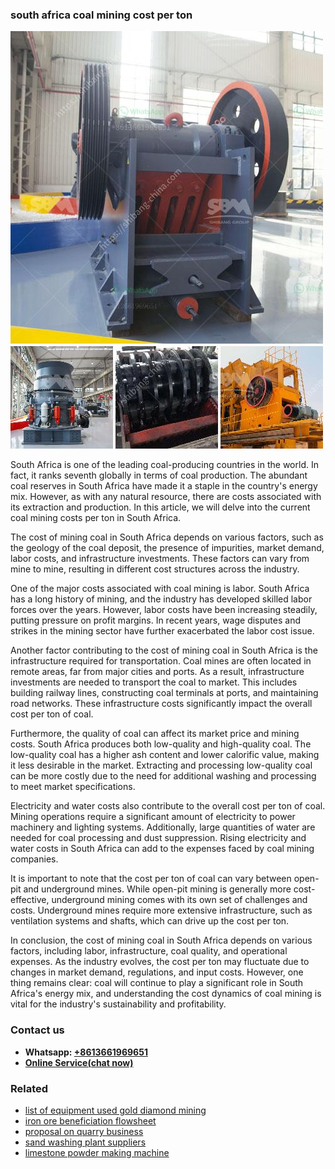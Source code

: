 <h3>south africa coal mining cost per ton</h3><img src='1708587365.jpg' alt=''><p>South Africa is one of the leading coal-producing countries in the world. In fact, it ranks seventh globally in terms of coal production. The abundant coal reserves in South Africa have made it a staple in the country's energy mix. However, as with any natural resource, there are costs associated with its extraction and production. In this article, we will delve into the current coal mining costs per ton in South Africa.</p><p>The cost of mining coal in South Africa depends on various factors, such as the geology of the coal deposit, the presence of impurities, market demand, labor costs, and infrastructure investments. These factors can vary from mine to mine, resulting in different cost structures across the industry.</p><p>One of the major costs associated with coal mining is labor. South Africa has a long history of mining, and the industry has developed skilled labor forces over the years. However, labor costs have been increasing steadily, putting pressure on profit margins. In recent years, wage disputes and strikes in the mining sector have further exacerbated the labor cost issue.</p><p>Another factor contributing to the cost of mining coal in South Africa is the infrastructure required for transportation. Coal mines are often located in remote areas, far from major cities and ports. As a result, infrastructure investments are needed to transport the coal to market. This includes building railway lines, constructing coal terminals at ports, and maintaining road networks. These infrastructure costs significantly impact the overall cost per ton of coal.</p><p>Furthermore, the quality of coal can affect its market price and mining costs. South Africa produces both low-quality and high-quality coal. The low-quality coal has a higher ash content and lower calorific value, making it less desirable in the market. Extracting and processing low-quality coal can be more costly due to the need for additional washing and processing to meet market specifications.</p><p>Electricity and water costs also contribute to the overall cost per ton of coal. Mining operations require a significant amount of electricity to power machinery and lighting systems. Additionally, large quantities of water are needed for coal processing and dust suppression. Rising electricity and water costs in South Africa can add to the expenses faced by coal mining companies.</p><p>It is important to note that the cost per ton of coal can vary between open-pit and underground mines. While open-pit mining is generally more cost-effective, underground mining comes with its own set of challenges and costs. Underground mines require more extensive infrastructure, such as ventilation systems and shafts, which can drive up the cost per ton.</p><p>In conclusion, the cost of mining coal in South Africa depends on various factors, including labor, infrastructure, coal quality, and operational expenses. As the industry evolves, the cost per ton may fluctuate due to changes in market demand, regulations, and input costs. However, one thing remains clear: coal will continue to play a significant role in South Africa's energy mix, and understanding the cost dynamics of coal mining is vital for the industry's sustainability and profitability.</p><h3>Contact us</h3><ul><li><strong>Whatsapp:&nbsp;<a href="https://wa.me/8613661969651">+8613661969651</a></strong></li><li><a href="https://swt.shibang-china.com/?git&amp;zhl&amp;south africa coal mining cost per ton"><strong>Online Service(chat now)</strong></a></li></ul><h3>Related</h3><ul><li><a href='list of equipment used gold diamond mining.md'>list of equipment used gold diamond mining</a></li><li><a href='iron ore beneficiation flowsheet.md'>iron ore beneficiation flowsheet</a></li><li><a href='proposal on quarry business.md'>proposal on quarry business</a></li><li><a href='sand washing plant suppliers.md'>sand washing plant suppliers</a></li><li><a href='limestone powder making machine.md'>limestone powder making machine</a></li></ul>